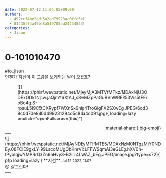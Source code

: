 ```yaml
---
date: 2022-07-12 11:04:05+09:00
authors:
  - 492ccf4be2adc5a2ed79923ac0ffc5e7
  - 01435f74a49ba8a519705ad242348232
categories:
  - Jisun
---
```


# 0-101010470

<div class="post-container" markdown="1">
<div class="content-container md-sidebar__scrollwrap" markdown="1">

\#to_jisun<br>언젠가 지쎈이 이 그림을 보게되는 날이 오겠죠?
<figure markdown="1">
![](https://phinf.wevpstatic.net/MjAyMjA3MTVfMTkz/MDAxNjU3ODExODk1Njcw.jaQjmY6XtAJ_s8wMZpPaGuBVhWRER53Vis5tFEroBo4g.S-rpsuL5I9C5tCXRypf7WXnSx9nlp4TroGigFX2SXwEg.JPEG/6cd39c0d70e840d499231294d5c84a4c091.jpg){ loading=lazy onclick="openFullscreen(this)"}
</figure>


</div>
</div>

<div style="text-align: right;" markdown="1">
<a href="https://weverse.io/fromis9/fanpost/0-101010470" style="text-align: right;">:material-share:{.big-emoji}</a>
</div>
---

<div class="comments-container md-sidebar__scrollwrap" markdown="1">
<div class="comment" markdown="1">
<div class='id-container' markdown="1">
![](https://phinf.wevpstatic.net/MjAyNDEyMTlfMTE5/MDAxNzM0NTgzMjY0NDEy.08FClE9gxLY-99LscoMUgQbKnrVicLFFWSqmAi3eGLEg.hXV0n-tPyoIqjwYMPRrQ8Zn9aHvy3-B2llL4LWAZ_bEg.JPEG/image.jpg?type=s72){ pfp loading=lazy }
**<span class="artist">지선</span>** <small>Jul 12 2022, 11:07</small><br>
</div>
<div class='comment-body' markdown="1">
😯 잘그린다!
</div>
</div>
</div>
---
